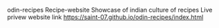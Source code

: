 
odin-recipes
Recipe-website
Showcase of indian culture of recipes
Live privew website link
https://saint-07.github.io/odin-recipes/index.html
